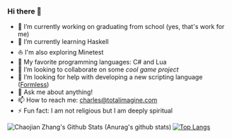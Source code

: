 ### Hi there 👋

<!--
**chaojian-zhang/chaojian-zhang** is a ✨ _special_ ✨ repository because its `README.md` (this file) appears on your GitHub profile.
-->

- 🔭 I’m currently working on graduating from school (yes, that's work for me)
- 🌱 I’m currently learning Haskell
- ⛵ I'm also exploring Minetest
- 🧡 My favorite programming languages: C# and Lua
- 👯 I’m looking to collaborate on some *cool game project*
- 🤔 I’m looking for help with developing a new scripting language ([Formless](https://formless.totalimagine.com/))
- 💬 Ask me about anything!
- 📫 How to reach me: charles@totalimagine.com
- ⚡ Fun fact: I am not religious but I am deeply spiritual

<img align="left" alt="Chaojian Zhang's Github Stats (Anurag's github stats)" src="https://github-readme-stats.vercel.app/api?username=chaojian-zhang&count_private=true&theme=gruvbox&show_icons=true" />

[![Top Langs](https://github-readme-stats.vercel.app/api/top-langs/?username=chaojian-zhang&theme=gruvbox)](https://github.com/anuraghazra/github-readme-stats)
